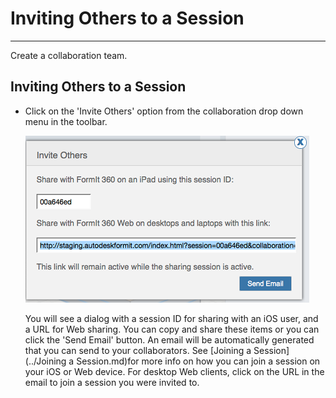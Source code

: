 # Inviting Others to a Session

----

Create a collaboration team.
 

## Inviting Others to a Session

* Click on the 'Invite Others' option from the collaboration drop down menu in the toolbar.
    
    ![](Images/GUID-03AAC963-3FA7-459C-8E8D-61AE53A483B4-low.png)
    
    You will see a dialog with a session ID for sharing with an iOS user, and a URL for Web sharing. You can copy and share these items or you can click the 'Send Email' button. An email will be automatically generated that you can send to your collaborators. See [Joining a Session](../Joining a Session.md)for more info on how you can join a session on your iOS or Web device. For desktop Web clients, click on the URL in the email to join a session you were invited to.
